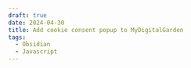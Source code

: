 ```yaml
---
draft: true
date: 2024-04-30
title: Add cookie consent popup to MyDigitalGarden
tags:
  - Obsidian
  - Javascript
---
```


# 